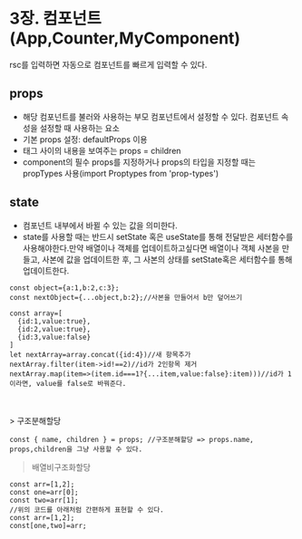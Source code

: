 # 3장. 컴포넌트(App,Counter,MyComponent)

rsc를 입력하면 자동으로 컴포넌트를 빠르게 입력할 수 있다.

## props

- 해당 컴포넌트를 불러와 사용하는 부모 컴포넌트에서 설정할 수 있다. 컴포넌트 속성을 설정할 때 사용하는 요소
- 기본 props 설정: defaultProps 이용
- 태그 사이의 내용을 보여주는 props = children
- component의 필수 props를 지정하거나 props의 타입을 지정할 때는 propTypes 사용(import Proptypes from 'prop-types')

## state

- 컴포넌트 내부에서 바뀔 수 있는 값을 의미한다.
- state를 사용할 때는 반드시 setState 혹은 useState를 통해 전달받은 세터함수를 사용해야한다.만약 배열이나 객체를 업데이트하고싶다면 배열이나 객체 사본을 만들고, 사본에 값을 업데이트한 후, 그 사본의 상태를 setState혹은 세터함수를 통해 업데이트한다.

```
const object={a:1,b:2,c:3};
const nextObject={...object,b:2};//사본을 만들어서 b만 덮어쓰기

const array=[
  {id:1,value:true},
  {id:2,value:true},
  {id:3,value:false}
]
let nextArray=array.concat({id:4})//새 항목추가
nextArray.filter(item->id!==2)//id가 2인항목 제거
nextArray.map(item=>(item.id===1?{...item,value:false}:item)))//id가 1이라면, value를 false로 바꿔준다.
```

<br>
<br>
> 구조분해할당

```
const { name, children } = props; //구조분해할당 => props.name, props,children을 그냥 사용할 수 있다.
```

> 배열비구조화할당

```
const arr=[1,2];
const one=arr[0];
const two=arr[1];
//위의 코드를 아래처럼 간편하게 표현할 수 있다.
const arr=[1,2];
const[one,two]=arr;
```
